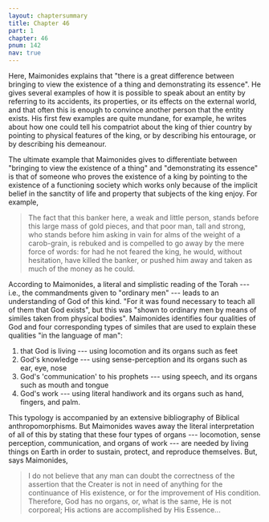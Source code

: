 ```yaml
---
layout: chaptersummary
title: Chapter 46
part: 1
chapter: 46
pnum: 142
nav: true
---
```


Here, Maimonides explains that "there is a great difference between bringing to view the existence of a thing and demonstrating its essence". He gives several examples of how it is possible to speak about an entity by referring to its accidents, its properties, or its effects on the external world, and that often this is enough to convince another person that the entity exists. His first few examples are quite mundane, for example, he writes about how one could tell his compatriot about the king of thier country by pointing to physical features of the king, or by describing his entourage, or by describing his demeanour. 

The ultimate example that Maimonides gives to differentiate between "bringing to view the existence of a thing" and "demonstrating its essence" is that of someone who proves the existence of a king by pointing to the existence of a functioning society which works only because of the implicit belief in the sanctity of life and property that subjects of the king enjoy. For example,
> The fact that this banker here, a weak and little person, stands before this large mass of gold pieces, and that poor man, tall and strong, who stands before him asking in vain for alms of the weight of a carob-grain, is rebuked and is compelled to go away by the mere force of words: for had he not feared the king, he would, without hesitation, have killed the banker, or pushed him away and taken as much of the money as he could.

According to Maimonides, a literal and simplistic reading of the Torah --- i.e., the commandments given to "ordinary men" --- leads to an understanding of God of this kind. "For it was found necessary to teach all of them that God exists", but this was "shown to ordinary men by means of similes taken from physical bodies". Maimonides identifies four qualities of God and four corresponding types of similes that are used to explain these qualities "in the language of man":
1. that God is living --- using locomotion and its organs such as feet
2. God's knowledge --- using sense-perception and its organs such as ear, eye, nose
3. God's 'communication' to his prophets --- using speech, and its organs such as mouth and tongue
4. God's work --- using literal handiwork and its organs such as hand, fingers, and palm. 

This typology is accompanied by an extensive bibliography of Biblical anthropomorphisms. But Maimonides waves away the literal interpretation of all of this by stating that these four types of organs --- locomotion, sense perception, communication, and organs of work --- are needed by living things on Earth in order to sustain, protect, and reproduce themselves. But, says Maimonides, 
>I do not believe that any man can doubt the correctness of the assertion that the Creater is not in need of anything for the continuance of His existence, or for the improvement of His condition. Therefore, God has no organs, or, what is the same, He is not corporeal; His actions are accomplished by His Essence...
